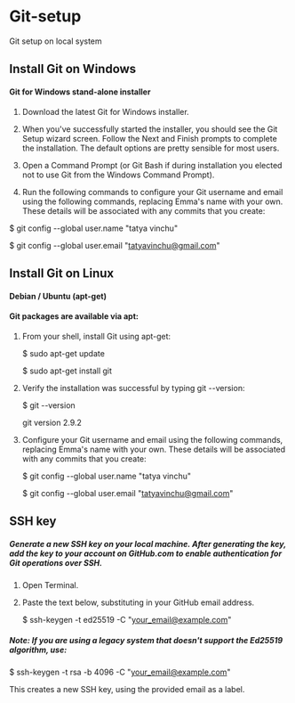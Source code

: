 # Git-setup
Git setup on local system

## Install Git on Windows
#### Git for Windows stand-alone installer
1) Download the latest Git for Windows installer.

2) When you've successfully started the installer, you should see the Git Setup wizard screen. Follow the Next and Finish prompts to complete the installation. The default options are pretty sensible for most users.

3) Open a Command Prompt (or Git Bash if during installation you elected not to use Git from the Windows Command Prompt).

4) Run the following commands to configure your Git username and email using the following commands, replacing Emma's name with your own. These details will be associated with any commits that you create:

 
  $ git config --global user.name "tatya vinchu" 

  $ git config --global user.email "tatyavinchu@gmail.com"


## Install Git on Linux
#### Debian / Ubuntu (apt-get)
#### Git packages are available via apt:

1) From your shell, install Git using apt-get:
   
   $ sudo apt-get update
   
   $ sudo apt-get install git

2) Verify the installation was successful by typing git --version:

   $ git --version
   
   git version 2.9.2

3) Configure your Git username and email using the following commands, replacing Emma's name with your own. These details will be associated with any commits that you      create:

   $ git config --global user.name "tatya vinchu" 
   
   $ git config --global user.email "tatyavinchu@gmail.com"

## SSH key
##### Generate a new SSH key on your local machine. After generating the key,  add the key to your account on GitHub.com to enable authentication for Git operations over SSH.
1) Open Terminal.

2) Paste the text below, substituting in your GitHub email address.

   $ ssh-keygen -t ed25519 -C "your_email@example.com"
##### Note: If you are using a legacy system that doesn't support the Ed25519 algorithm, use:

   $ ssh-keygen -t rsa -b 4096 -C "your_email@example.com"
   
This creates a new SSH key, using the provided email as a label.

